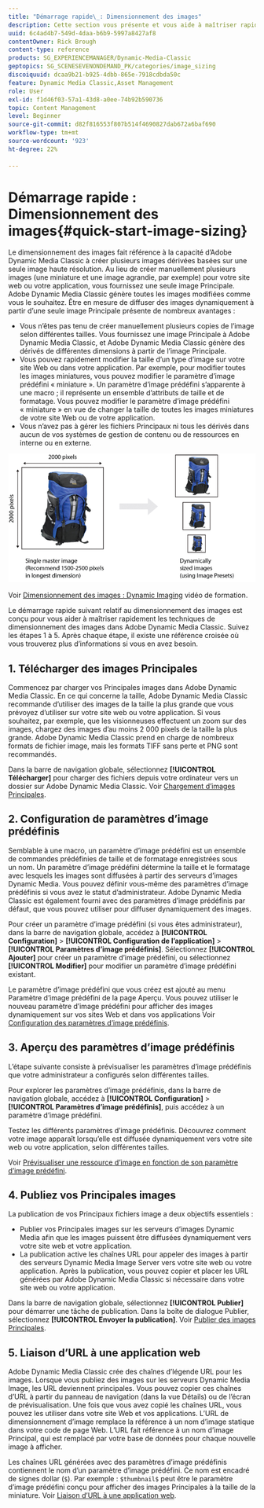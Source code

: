 ```yaml
---
title: "Démarrage rapide\_: Dimensionnement des images"
description: Cette section vous présente et vous aide à maîtriser rapidement les techniques de dimensionnement des images dans Adobe Dynamic Media Classic.
uuid: 6c4ad4b7-549d-4daa-b6b9-5997a8427af8
contentOwner: Rick Brough
content-type: reference
products: SG_EXPERIENCEMANAGER/Dynamic-Media-Classic
geptopics: SG_SCENESEVENONDEMAND_PK/categories/image_sizing
discoiquuid: dcaa9b21-b925-4dbb-865e-7918cdbda50c
feature: Dynamic Media Classic,Asset Management
role: User
exl-id: f1d46f03-57a1-43d8-a0ee-74b92b590736
topic: Content Management
level: Beginner
source-git-commit: d82f816553f807b514f4690827dab672a6baf690
workflow-type: tm+mt
source-wordcount: '923'
ht-degree: 22%

---
```


# Démarrage rapide : Dimensionnement des images{#quick-start-image-sizing}

Le dimensionnement des images fait référence à la capacité d’Adobe Dynamic Media Classic à créer plusieurs images dérivées basées sur une seule image haute résolution. Au lieu de créer manuellement plusieurs images (une miniature et une image agrandie, par exemple) pour votre site web ou votre application, vous fournissez une seule image Principale. Adobe Dynamic Media Classic génère toutes les images modifiées comme vous le souhaitez. Être en mesure de diffuser des images dynamiquement à partir d’une seule image Principale présente de nombreux avantages :

* Vous n’êtes pas tenu de créer manuellement plusieurs copies de l’image selon différentes tailles. Vous fournissez une image Principale à Adobe Dynamic Media Classic, et Adobe Dynamic Media Classic génère des dérivés de différentes dimensions à partir de l’image Principale.
* Vous pouvez rapidement modifier la taille d’un type d’image sur votre site Web ou dans votre application. Par exemple, pour modifier toutes les images miniatures, vous pouvez modifier le paramètre d’image prédéfini « miniature ». Un paramètre d’image prédéfini s’apparente à une macro ; il représente un ensemble d’attributs de taille et de formatage. Vous pouvez modifier le paramètre d’image prédéfini « miniature » en vue de changer la taille de toutes les images miniatures de votre site Web ou de votre application.
* Vous n’avez pas à gérer les fichiers Principaux ni tous les dérivés dans aucun de vos systèmes de gestion de contenu ou de ressources en interne ou en externe.

![Vous pouvez créer plusieurs images dérivées de tailles différentes à partir du même fichier Principal haute résolution.](/help/using/assets/is_derivative_sizes_popup.png)

Voir [Dimensionnement des images : Dynamic Imaging](https://s7d5.scene7.com/s7viewers/html5/VideoViewer.html?videoserverurl=https://s7d5.scene7.com/is/content/&amp;emailurl=https://s7d5.scene7.com/s7/emailFriend&amp;serverUrl=https://s7d5.scene7.com/is/image/&amp;config=Scene7SharedAssets/Universal_HTML5_Video&amp;contenturl=https://s7d5.scene7.com/skins/&amp;asset=S7tutorials/557_Image%20Sizing_converted%20renamed_Dynamic%20Imaging-AVS) vidéo de formation.

Le démarrage rapide suivant relatif au dimensionnement des images est conçu pour vous aider à maîtriser rapidement les techniques de dimensionnement des images dans Adobe Dynamic Media Classic. Suivez les étapes 1 à 5. Après chaque étape, il existe une référence croisée où vous trouverez plus d’informations si vous en avez besoin.

## 1. Télécharger des images Principales

Commencez par charger vos Principales images dans Adobe Dynamic Media Classic. En ce qui concerne la taille, Adobe Dynamic Media Classic recommande d’utiliser des images de la taille la plus grande que vous prévoyez d’utiliser sur votre site web ou votre application. Si vous souhaitez, par exemple, que les visionneuses effectuent un zoom sur des images, chargez des images d’au moins 2 000 pixels de la taille la plus grande. Adobe Dynamic Media Classic prend en charge de nombreux formats de fichier image, mais les formats TIFF sans perte et PNG sont recommandés.

Dans la barre de navigation globale, sélectionnez **[!UICONTROL Télécharger]** pour charger des fichiers depuis votre ordinateur vers un dossier sur Adobe Dynamic Media Classic. Voir [Chargement d’images Principales](uploading-master-images.md#uploading_master_images).

## 2. Configuration de paramètres d’image prédéfinis

Semblable à une macro, un paramètre d’image prédéfini est un ensemble de commandes prédéfinies de taille et de formatage enregistrées sous un nom. Un paramètre d’image prédéfini détermine la taille et le formatage avec lesquels les images sont diffusées à partir des serveurs d’images Dynamic Media. Vous pouvez définir vous-même des paramètres d’image prédéfinis si vous avez le statut d’administrateur. Adobe Dynamic Media Classic est également fourni avec des paramètres d’image prédéfinis par défaut, que vous pouvez utiliser pour diffuser dynamiquement des images.

Pour créer un paramètre d’image prédéfini (si vous êtes administrateur), dans la barre de navigation globale, accédez à **[!UICONTROL Configuration]** > **[!UICONTROL Configuration de l’application]** > **[!UICONTROL Paramètres d’image prédéfinis]**. Sélectionnez **[!UICONTROL Ajouter]** pour créer un paramètre d’image prédéfini, ou sélectionnez **[!UICONTROL Modifier]** pour modifier un paramètre d’image prédéfini existant.

Le paramètre d’image prédéfini que vous créez est ajouté au menu Paramètre d’image prédéfini de la page Aperçu. Vous pouvez utiliser le nouveau paramètre d’image prédéfini pour afficher des images dynamiquement sur vos sites Web et dans vos applications Voir [Configuration des paramètres d’image prédéfinis](setting-image-presets.md#setting_up_image_presets).

## 3. Aperçu des paramètres d’image prédéfinis

L’étape suivante consiste à prévisualiser les paramètres d’image prédéfinis que votre administrateur a configurés selon différentes tailles.

Pour explorer les paramètres d’image prédéfinis, dans la barre de navigation globale, accédez à **[!UICONTROL Configuration]** > **[!UICONTROL Paramètres d’image prédéfinis]**, puis accédez à un paramètre d’image prédéfini.

Testez les différents paramètres d’image prédéfinis. Découvrez comment votre image apparaît lorsqu’elle est diffusée dynamiquement vers votre site web ou votre application, selon différentes tailles.

Voir [Prévisualiser une ressource d’image en fonction de son paramètre d’image prédéfini](previewing-asset.md#previewing_an_image_asset_based_on_its_image_preset).

## 4. Publiez vos Principales images

La publication de vos Principaux fichiers image a deux objectifs essentiels :

* Publier vos Principales images sur les serveurs d’images Dynamic Media afin que les images puissent être diffusées dynamiquement vers votre site web et votre application.
* La publication active les chaînes URL pour appeler des images à partir des serveurs Dynamic Media Image Server vers votre site web ou votre application. Après la publication, vous pouvez copier et placer les URL générées par Adobe Dynamic Media Classic si nécessaire dans votre site web ou votre application.

Dans la barre de navigation globale, sélectionnez **[!UICONTROL Publier]** pour démarrer une tâche de publication. Dans la boîte de dialogue Publier, sélectionnez **[!UICONTROL Envoyer la publication]**. Voir [Publier des images Principales](publishing-master-images.md#publishing_master_images).

## 5. Liaison d’URL à une application web

Adobe Dynamic Media Classic crée des chaînes d’légende URL pour les images. Lorsque vous publiez des images sur les serveurs Dynamic Media Image, les URL deviennent principales. Vous pouvez copier ces chaînes d’URL à partir du panneau de navigation (dans la vue Détails) ou de l’écran de prévisualisation. Une fois que vous avez copié les chaînes URL, vous pouvez les utiliser dans votre site Web et vos applications. L’URL de dimensionnement d’image remplace la référence à un nom d’image statique dans votre code de page Web. L’URL fait référence à un nom d’image Principal, qui est remplacé par votre base de données pour chaque nouvelle image à afficher.

Les chaînes URL générées avec des paramètres d’image prédéfinis contiennent le nom d’un paramètre d’image prédéfini. Ce nom est encadré de signes dollar (`$`). Par exemple : `$thumbnail$` peut être le paramètre d’image prédéfini conçu pour afficher des images Principales à la taille de la miniature. Voir [Liaison d’URL à une application web](linking-urls-web-application.md#linking_urls_to_your_web_application).
